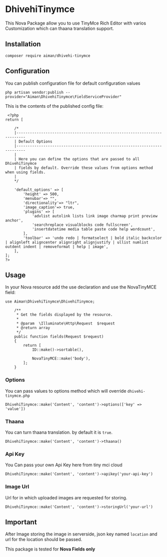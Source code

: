 # DhivehiTinymce
This Nova Package allow you to use TinyMce Rich Editor with varios Customization which can thaana translation support.

## Installation
```
composer require aiman/dhivehi-tinymce
```

## Configuration
You can publish configuration file for default configuration values
```
php artisan vendor:publish --provider="Aiman\DhivehiTinymce\FieldServiceProvider"
```

This is the contents of the published config file:
```
 <?php
return [

    /*
    |--------------------------------------------------------------------------
    | Default Options
    |--------------------------------------------------------------------------
    |
    | Here you can define the options that are passed to all DhivehiTinymce
    | fields by default. Override these values from options method when using fields.
    |
    */

    'default_options' => [
        'height' => 500,
        'menubar'=> "",
        'directionality'=> "ltr",
        'image_caption'=> true,
        'plugins' => [
            'advlist autolink lists link image charmap print preview anchor',
            'searchreplace visualblocks code fullscreen',
            'insertdatetime media table paste code help wordcount',
        ],
        'toolbar' => 'undo redo | formatselect | bold italic backcolor | alignleft aligncenter alignright alignjustify | ullist numlist outdent indent | removeformat | help | image',
    ],
];
?>
```

## Usage
In your Nova resource add the use declaration and use the NovaTinyMCE field:
```
use Aiman\DhivehiTinymce\DhivehiTinymce;

    /**
     * Get the fields displayed by the resource.
     *
     * @param  \Illuminate\Http\Request  $request
     * @return array
     */
    public function fields(Request $request)
    {
        return [
            ID::make()->sortable(),

            NovaTinyMCE::make('body'),
        ];
    }
```

### Options

You can pass values to options method which will override `dhivehi-tinymce.php`
```
DhivehiTinymce::make('Content', 'content')->options(['key' => 'value'])
```

### Thaana
You can turn thaana translation. by default it is `true`.
```
DhivehiTinymce::make('Content', 'content')->thaana()
```

### Api Key
You Can pass your own Api Key here from tiny mci cloud
```
DhivehiTinymce::make('Content', 'content')->apikey('your-api-key')
```

### Image Url
Url for in which uploaded images are requested for storing. 
```
DhivehiTinymce::make('Content', 'content')->storingUrl('your-url')
```

## Important
After Image storing the image in serverside, json key named `location` and url for the location should be passed.

This package is tested for **Nova Fields only**
